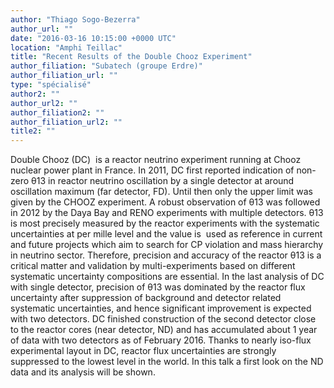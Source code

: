 ```yaml
---
author: "Thiago Sogo-Bezerra"
author_url: ""
date: "2016-03-16 10:15:00 +0000 UTC"
location: "Amphi Teillac"
title: "Recent Results of the Double Chooz Experiment"
author_filiation: "Subatech (groupe Erdre)"
author_filiation_url: ""
type: "spécialisé"
author2: ""
author_url2: ""
author_filiation2: ""
author_filiation_url2: ""
title2: ""
---
```

Double Chooz (DC)  is a reactor neutrino experiment running at Chooz nuclear power plant in France. In 2011, DC first reported indication of non-zero θ13 in reactor neutrino oscillation by a single detector at around oscillation maximum (far detector, FD). Until then only the upper limit was given by the CHOOZ experiment. A robust observation of θ13 was followed in 2012 by the Daya Bay and RENO experiments with multiple detectors. θ13 is most precisely measured by the reactor experiments with the systematic uncertainties at per mille level and the value is  used as reference in current and future projects which aim to search for CP violation and mass hierarchy in neutrino sector. Therefore, precision and accuracy of the reactor θ13 is a critical matter and validation by multi-experiments based on different systematic uncertainty compositions are essential. In the last analysis of DC with single detector, precision of θ13 was dominated by the reactor flux uncertainty after suppression of background and detector related systematic uncertainties, and hence significant improvement is expected with two detectors. DC finished construction of the second detector close to the reactor cores (near detector, ND) and has accumulated about 1 year of data with two detectors as of February 2016. Thanks to nearly iso-flux experimental layout in DC, reactor flux uncertainties are strongly suppressed to the lowest level in the world. In this talk a first look on the ND data and its analysis will be shown.
